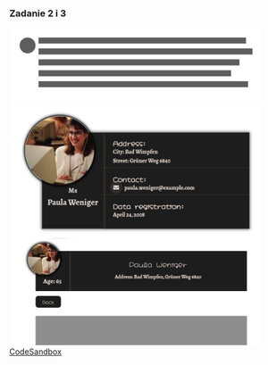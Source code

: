 <h3>Zadanie 2 i 3</h3>
<img src="demo/demo1.jpg" alt="User" width="450px">
<img src="demo/demo2.jpg" alt="User" width="450px">
<img src="demo/demo3.jpg" alt="User" width="450px">
<a href="https://codesandbox.io/s/restless-bird-et9tu">CodeSandbox</a>

